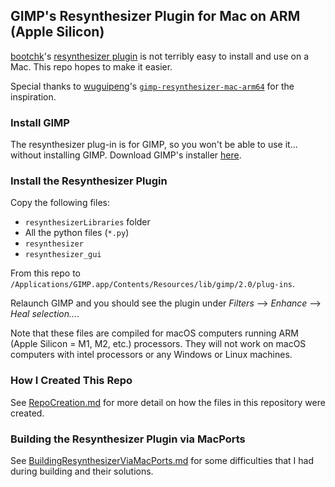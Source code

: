 ## GIMP's Resynthesizer Plugin for Mac on ARM (Apple Silicon)
[bootchk](https://github.com/bootchk)'s [resynthesizer plugin](https://github.com/bootchk/resynthesizer) is not terribly easy to install and use on a Mac. This repo hopes to make it easier.

Special thanks to [wuguipeng](https://github.com/wuguipeng)'s [`gimp-resynthesizer-mac-arm64`](https://github.com/wuguipeng/gimp-resynthesizer-mac-arm64) for the inspiration.

### Install GIMP
The resynthesizer plug-in is for GIMP, so you won't be able to use it... without installing GIMP. Download GIMP's installer [here](https://www.gimp.org/downloads/).

### Install the Resynthesizer Plugin
Copy the following files:
- `resynthesizerLibraries` folder
- All the python files (`*.py`)
- `resynthesizer`
- `resynthesizer_gui`

From this repo to `/Applications/GIMP.app/Contents/Resources/lib/gimp/2.0/plug-ins`.

Relaunch GIMP and you should see the plugin under *Filters* --> *Enhance* --> *Heal selection...*.

Note that these files are compiled for macOS computers running ARM (Apple Silicon = M1, M2, etc.) processors. They will not work on macOS computers with intel processors or any Windows or Linux machines.

### How I Created This Repo
See [RepoCreation.md](/RepoCreation.md) for more detail on how the files in this repository were created.

### Building the Resynthesizer Plugin via MacPorts
See [BuildingResynthesizerViaMacPorts.md](/BuildingResynthesizerViaMacPorts.md) for some difficulties that I had during building and their solutions.
